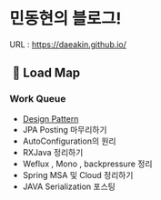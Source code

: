 # 민동현의 블로그!


URL : https://daeakin.github.io/





##  🚗 Load Map

###  Work Queue

- <u>Design Pattern</u>
- JPA Posting 마무리하기
- AutoConfiguration의 원리
- RXJava 정리하기
- Weflux , Mono , backpressure 정리
- Spring MSA 및 Cloud 정리하기
- JAVA Serialization 포스팅

